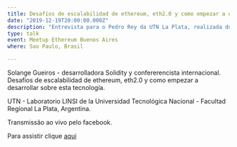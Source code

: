 ```yaml
---
title: Desafíos de escalabilidad de ethereum, eth2.0 y como empezar a desarrollar sobre esta tecnología
date: "2019-12-19T20:00:00.000Z"
description: "Entrevista para o Pedro Rey da UTN La Plata, realizada durante o evento do grupo meetup Buenos Aires Ethereum, em Buenos Aires, Argentina"
type: talk
event: Meetup Ethereum Buenos Aires
where: Sao Paulo, Brasil

---
```


Solange Gueiros - desarrolladora Solidity y confererencista internacional.
Desafíos de escalabilidad de ethereum, eth2.0 y como empezar a desarrollar sobre esta tecnología.

UTN - Laboratorio LINSI de la Universidad Tecnológica Nacional - Facultad Regional La Plata, Argentina.

Transmissão ao vivo pelo facebook.

Para assistir clique
<a href="https://www.facebook.com/332655743951576/videos/855673751518655/" target="_blank">aqui</a>

